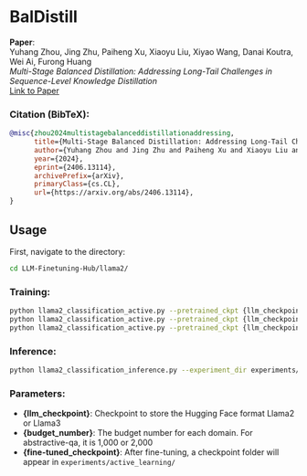 # BalDistill

**Paper**:  
Yuhang Zhou, Jing Zhu, Paiheng Xu, Xiaoyu Liu, Xiyao Wang, Danai Koutra, Wei Ai, Furong Huang  
*Multi-Stage Balanced Distillation: Addressing Long-Tail Challenges in Sequence-Level Knowledge Distillation*  
[Link to Paper](https://arxiv.org/abs/2406.13114)

### Citation (BibTeX):
```bibtex
@misc{zhou2024multistagebalanceddistillationaddressing,
      title={Multi-Stage Balanced Distillation: Addressing Long-Tail Challenges in Sequence-Level Knowledge Distillation}, 
      author={Yuhang Zhou and Jing Zhu and Paiheng Xu and Xiaoyu Liu and Xiyao Wang and Danai Koutra and Wei Ai and Furong Huang},
      year={2024},
      eprint={2406.13114},
      archivePrefix={arXiv},
      primaryClass={cs.CL},
      url={https://arxiv.org/abs/2406.13114}, 
}
```

## Usage

First, navigate to the directory:

```bash
cd LLM-Finetuning-Hub/llama2/
```

### Training:

```bash
python llama2_classification_active.py --pretrained_ckpt {llm_checkpoint} --dataset_dir ../../dataset/abstractive-qa/ --dataset abstractive-qa_cot_active --method random --epochs 8 --budget {budget_number}
python llama2_classification_active.py --pretrained_ckpt {llm_checkpoint} --dataset_dir ../../dataset/abstractive-qa/ --dataset abstractive-qa_cot_active --method balanced --epochs 8 --budget {budget_number}
python llama2_classification_active.py --pretrained_ckpt {llm_checkpoint} --dataset_dir ../../dataset/abstractive-qa/ --dataset abstractive-qa_cot_active --method adaptive --epochs 8 --budget {budget_number}
```

### Inference:

```bash
python llama2_classification_inference.py --experiment_dir experiments/active_learning/{fine-tuned_checkpoint} --dataset abstractive-qa --dataset_dir ../../dataset/abstractive-qa/
```

### Parameters:

- **{llm_checkpoint}**: Checkpoint to store the Hugging Face format Llama2 or Llama3
- **{budget_number}**: The budget number for each domain. For abstractive-qa, it is 1,000 or 2,000
- **{fine-tuned_checkpoint}**: After fine-tuning, a checkpoint folder will appear in `experiments/active_learning/`
```
